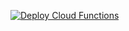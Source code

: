 [![Deploy Cloud Functions](https://github.com/impostor-syndromes/README.pet/actions/workflows/deploy-cloudfunctions.yml/badge.svg)](https://github.com/impostor-syndromes/README.pet/actions/workflows/deploy-cloudfunctions.yml)
